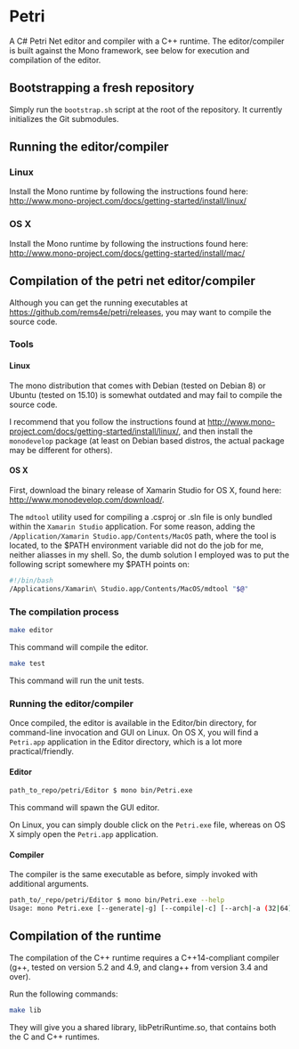 # Petri

A C# Petri Net editor and compiler with a C++ runtime. The editor/compiler is built against the Mono framework, see below for execution and compilation of the editor.

## Bootstrapping a fresh repository
Simply run the `bootstrap.sh` script at the root of the repository. It currently initializes the Git submodules.

## Running the editor/compiler
### Linux
Install the Mono runtime by following the instructions found here: http://www.mono-project.com/docs/getting-started/install/linux/

### OS X
Install the Mono runtime by following the instructions found here: http://www.mono-project.com/docs/getting-started/install/mac/

## Compilation of the petri net editor/compiler
Although you can get the running executables at https://github.com/rems4e/petri/releases, you may want to compile the source code.

### Tools
#### Linux
The mono distribution that comes with Debian (tested on Debian 8) or Ubuntu (tested on 15.10) is somewhat outdated and may fail to compile the source code.

I recommend that you follow the instructions found at http://www.mono-project.com/docs/getting-started/install/linux/, and then install the `monodevelop` package (at least on Debian based distros, the actual package may be different for others).

#### OS X
First, download the binary release of Xamarin Studio for OS X, found here: http://www.monodevelop.com/download/.

The `mdtool` utility used for compiling a .csproj or .sln file is only bundled within the `Xamarin Studio` application. For some reason, adding the `/Application/Xamarin Studio.app/Contents/MacOS` path, where the tool is located, to the $PATH environment variable did not do the job for me, neither aliasses in my shell. So, the dumb solution I employed was to put the following script somewhere my $PATH points on:
``` bash
#!/bin/bash
/Applications/Xamarin\ Studio.app/Contents/MacOS/mdtool "$@"
```


### The compilation process
``` bash
make editor
```
This command will compile the editor.

``` bash
make test
```
This command will run the unit tests.

### Running the editor/compiler
Once compiled, the editor is available in the Editor/bin directory, for command-line invocation and GUI on Linux.
On OS X, you will find a `Petri.app` application in the Editor directory, which is a lot more practical/friendly.

#### Editor
``` bash
path_to_repo/petri/Editor $ mono bin/Petri.exe
```

This command will spawn the GUI editor.

On Linux, you can simply double click on the `Petri.exe` file, whereas on OS X simply open the `Petri.app` application.

#### Compiler
The compiler is the same executable as before, simply invoked with additional arguments.
``` bash
path_to/_repo/petri/Editor $ mono bin/Petri.exe --help
Usage: mono Petri.exe [--generate|-g] [--compile|-c] [--arch|-a (32|64)] [--verbose|-v] [--] "Path/To/Document.petri"
```

## Compilation of the runtime
The compilation of the C++ runtime requires a C++14-compliant compiler (g++, tested on version 5.2 and 4.9, and clang++ from version 3.4 and over).

Run the following commands:
``` bash
make lib
```
They will give you a shared library, libPetriRuntime.so, that contains both the C and C++ runtimes.
